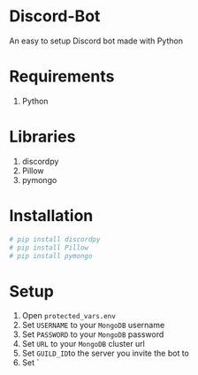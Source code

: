 # Discord-Bot
An easy to setup Discord bot made with Python

# Requirements 
1. Python

# Libraries 
1. discordpy 
2. Pillow 
3. pymongo

# Installation 
```py
# pip install discordpy 
# pip install Pillow
# pip install pymongo 
```

# Setup
1. Open `protected_vars.env`
2. Set `USERNAME` to your `MongoDB` username 
3. Set `PASSWORD` to your `MongoDB` password
4. Set `URL` to your `MongoDB` cluster url 
5. Set `GUILD_ID`to the server you invite the bot to 
6. Set `





